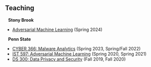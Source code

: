## Teaching

<h4 style="margin:0 10px 0;">Stony Brook</h4>

* [Adversarial Machine Learning](cse590.md) (Spring 2024)

<h4 style="margin:0 10px 0;">Penn State</h4>

* <a href="https://learning.ist.psu.edu/courses/cyber/366"><autocolor>CYBER 366: Malware Analytics</autocolor></a> (Spring 2023, Spring/Fall 2022)
* <a href="https://bulletins.psu.edu/university-course-descriptions/graduate/ist/"><autocolor>IST 597: Adversarial Machine Learning</autocolor></a> (Spring 2020, Spring 2021)
* <a href="https://learning.ist.psu.edu/courses/ds/300"><autocolor>DS 300: Data Privacy and Security</autocolor></a> (Fall 2019, Fall 2020)

